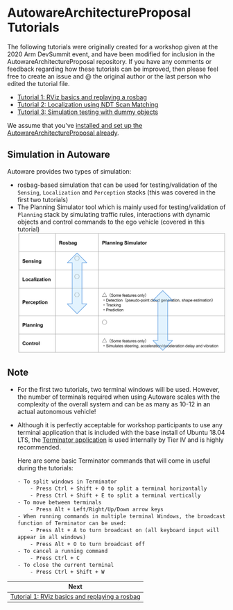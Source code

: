 # AutowareArchitectureProposal Tutorials

The following tutorials were originally created for a workshop given at the 2020 Arm DevSummit event, and have been modified for inclusion in the AutowareArchitectureProposal repository. If you have any comments or feedback regarding how these tutorials can be improved, then please feel free to create an issue and @ the original author or the last person who edited the tutorial file.

- [Tutorial 1: RViz basics and replaying a rosbag](1_rosbag.md)
- [Tutorial 2: Localization using NDT Scan Matching](2_localization.md)
- [Tutorial 3: Simulation testing with dummy objects](3_simulation.md)

We assume that you've [installed and set up the AutowareArchitectureProposal already](https://github.com/tier4/AutowareArchitectureProposal.proj#autoware-setup).

## Simulation in Autoware

Autoware provides two types of simulation:
- rosbag-based simulation that can be used for testing/validation of the `Sensing`, `Localization` and `Perception` stacks (this was covered in the first two tutorials)
- The Planning Simulator tool which is mainly used for testing/validation of `Planning` stack by simulating traffic rules, interactions with dynamic objects and control commands to the ego vehicle (covered in this tutorial)
![sim](images/ex0/autoware_simulation_types.png)

## Note

- For the first two tutorials, two terminal windows will be used. However, the number of terminals required when using Autoware scales with the complexity of the overall system and can be as many as 10-12 in an actual autonomous vehicle!
- Although it is perfectly acceptable for workshop participants to use any terminal application that is included with the base install of Ubuntu 18.04 LTS, the [Terminator application](https://gnometerminator.blogspot.com/p/introduction.html) is used internally by Tier IV and is highly recommended.

    Here are some basic Terminator commands that will come in useful during the tutorials:

      - To split windows in Terminator
          - Press Ctrl + Shift + O to split a terminal horizontally
          - Press Ctrl + Shift + E to split a terminal vertically
      - To move between terminals
          - Press Alt + Left/Right/Up/Down arrow keys
      - When running commands in multiple terminal Windows, the broadcast function of Terminator can be used:
          - Press Alt + A to turn broadcast on (all keyboard input will appear in all windows)
          - Press Alt + O to turn broadcast off
      - To cancel a running command
          - Press Ctrl + C
      - To close the current terminal
          - Press Ctrl + Shift + W

| Next |
| ---- |
| [Tutorial 1: RViz basics and replaying a rosbag](1_rosbag.md) |

